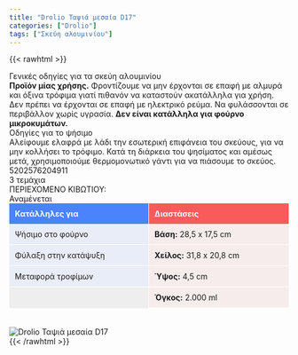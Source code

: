 ```yaml
---
title: "Drolio Ταψιά μεσαία D17"
categories: ["Drolio"]
tags: ["Σκεύη αλουμινίου"]
---
```

{{< rawhtml >}}

<div class="sload159"><div class="product"><div id="sistatika">Γενικές οδηγίες για τα σκεύη αλουμινίου</div><div class="alltext"><strong>Προϊόν μίας χρήσης.</strong> Φροντίζουμε να μην έρχονται σε επαφή με αλμυρά και όξινα τρόφιμα γιατί πιθανόν να καταστούν ακατάλληλα για χρήση. Δεν πρέπει να έρχονται σε επαφή με ηλεκτρικό ρεύμα. Να φυλάσσονται σε περιβάλλον χωρίς υγρασία. <strong>Δεν είναι κατάλληλα για φούρνο μικροκυμάτων.</strong></div><div id="sistatika">Οδηγίες για το ψήσιμο</div><div class="alltext">Αλείφουμε ελαφρά με λάδι την εσωτερική επιφάνεια του σκεύους, για να μην κολλήσει το τρόφιμο. Κατά τη διάρκεια του ψησίματος και αμέσως μετά, χρησιμοποιούμε θερμομονωτικό γάντι για να πιάσουμε το σκεύος.</div><div id="barcode"><div id="barimage1"></div><span id="bartext">5202576204911</span></div><div id="varos"><div id="varosimage1" style="background-image:url(https://sites.google.com/site/sklplfiles/files/tem.png)"></div><span id="varostext">3 τεμάχια</span></div><div id="kivotio">ΠΕΡΙΕΧΟΜΕΝΟ ΚΙΒΩΤΙΟΥ:<br>Αναμένεται</div><div id="drtable"><div id="drtable1"><h4>Κατάλληλες για</h4><div>Ψήσιμο στο φούρνο</div><div>Φύλαξη στην κατάψυξη</div><div>Μεταφορά τροφίμων</div></div><div id="drtable2"><h4>Διαστάσεις</h4><div><strong>Βάση:</strong> 28,5 x 17,5 cm</div><div><strong>Χείλος:</strong> 31,8 x 20,8 cm</div><div><strong>Ύψος:</strong> 4,5 cm</div><div><strong>Όγκος:</strong> 2.000 ml</div></div></div><style>#drtable{display:table;width:100%;background:#eee}#drtable1{display:table-cell;width:50%;border-right:1px solid #fff}#drtable2{display:table-cell;width:50%}#drtable1 h4{padding:10px 10px;background:#4a83fb;margin:0;color:#fff}#drtable2 h4{padding:10px 10px;background:#f95b5b;margin:0;color:#fff}#drtable1 div{padding:10px 10px;background:#e8edf7;border-bottom:1px solid #fff}#drtable2 div{padding:10px 10px;background:#f7ecec;border-bottom:1px solid #fff}#drodig h4{padding:10px 10px;background:#f2f2f2;color:#555;margin:0}#drodig div{padding:0 10px;border-bottom:0 solid #fff}@media only screen and (max-width:440px){#drtable1{display:block;width:100%;border-right:0 solid #fff}#drtable2{display:block;width:100%}}</style><br><br><div class="pimg"><img alt="Drolio Ταψιά μεσαία D17" title="Drolio Ταψιά μεσαία D17" src="/media/images/drolio-tapsia-mesaia-d17.jpg"></div></div></div>
{{< /rawhtml >}}


